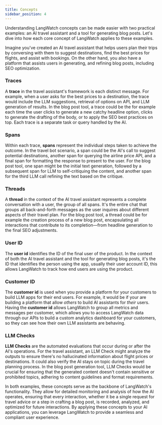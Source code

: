 ```yaml
---
title: Concepts
sidebar_position: 4
---
```


Understanding LangWatch concepts can be made easier with two practical examples: an AI travel assistant and a tool for generating blog posts. Let's dive into how each core concept of LangWatch applies to these examples.

Imagine you've created an AI travel assistant that helps users plan their trips by conversing with them to suggest destinations, find the best prices for flights, and assist with bookings. On the other hand, you also have a platform that assists users in generating, and refining blog posts, including SEO optimization.

### Traces

A **trace** in the travel assistant's framework is each distinct message. For example, when a user asks for the best prices to a destination, the trace would include the LLM suggestions, retrieval of options on API, and LLM generation of results. In the blog post tool, a trace could be the for example each time the user clicks to generate a new catchy headline option, clicks to generate the drafting of the body, or to apply the SEO best practices on top. Each trace is a separate task or query handled by the AI.

### Spans

Within each trace, **spans** represent the individual steps taken to achieve the outcome. In the travel bot scenario, a span could be the AI's call to suggest potential destinations, another span for querying the airline price API, and a final span for formatting the response to present to the user. For the blog post tool, one span might be the initial text generation, followed by a subsequent span for LLM to self-critiquing the content, and another span for the third LLM call refining the text based on the critique.

### Threads

A **thread** in the context of the AI travel assistant represents a complete conversation with a user, the group of all spans. It's the entire chat that groups all back-and-forth messages as the user inquires about different aspects of their travel plan. For the blog post tool, a thread could be for example the creation process of a new blog post, encapsulating all interactions that contribute to its completion—from headline generation to the final SEO adjustments.

### User ID

The **user id** identifies the ID of the final user of the product. In the context of both the AI travel assistant and the tool for generating blog posts, it's the ID that identifies the person using the app, usually their user account ID, this allows LangWatch to track how end users are using the product.

### Customer ID

The **customer id** is used when you provide a platform for your customers to build LLM apps for their end users. For example, it would be if your are building a platform that allow _others_ to build AI assistants for _their_ users. Having the **customer id** allows LangWatch to group all metrics and messages per customer, which allows you to access LangWatch data through our APIs to build a custom analytics dashboard for your customers, so they can see how their own LLM assistants are behaving.

### LLM Checks

**LLM Checks** are the automated evaluations that occur during or after the AI's operations. For the travel assistant, an LLM Check might analyze the outputs to ensure there's no hallucinated information about flight prices or destinations. It could also verify the AI stays on topic during the travel planning process. In the blog post generation tool, LLM Checks would be crucial for ensuring that the generated content doesn't contain sensitive or prohibited topics, adhering to content guidelines and format requirements.

In both examples, these concepts serve as the backbone of LangWatch's functionality. They allow for detailed monitoring and analysis of how the AI operates, ensuring that every interaction, whether it be a single request for travel advice or a step in crafting a blog post, is recorded, analyzed, and optimized for future interactions. By applying these concepts to your AI applications, you can leverage LangWatch to provide a seamless and compliant user experience.
